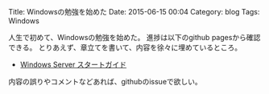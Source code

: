 Title: Windowsの勉強を始めた
Date: 2015-06-15 00:04
Category: blog
Tags: Windows

人生で初めて、Windowsの勉強を始めた。
進捗は以下のgithub pagesから確認できる。
とりあえず、章立てを書いて、内容を徐々に埋めているところ。

- [Windows Server スタートガイド](http://hitsumabushi.github.io/windows_start_guide/)


内容の誤りやコメントなどあれば、githubのissueで欲しい。
